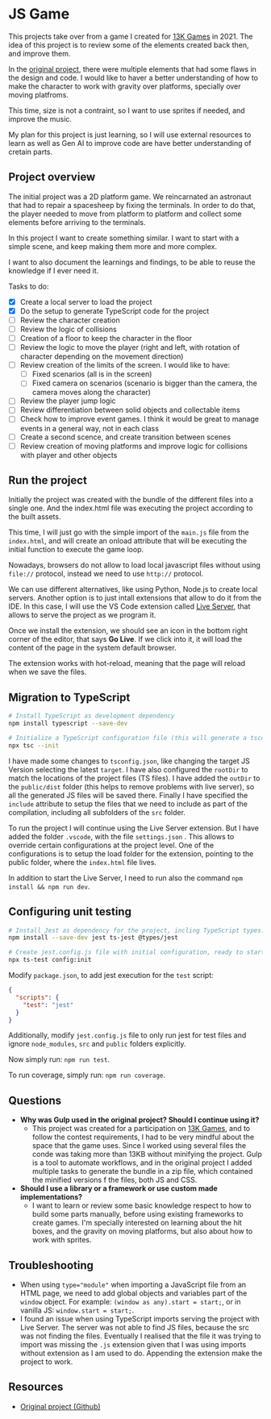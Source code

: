 # JS Game

This projects take over from a game I created for [13K Games](https://js13kgames.com/) in 2021. The idea of this project is to review some of the elements created back then, and improve them.

In the [original project](https://github.com/montfoc/js13kgames2021), there were multiple elements that had some flaws in the design and code. I would like to haver a better understanding of how to make the character to work with gravity over platforms, specially over moving platfroms.

This time, size is not a contraint, so I want to use sprites if needed, and improve the music.

My plan for this project is just learning, so I will use external resources to learn as well as Gen AI to improve code are have better understanding of cretain parts.

## Project overview

The initial project was a 2D platform game. We reincarnated an astronaut that had to repair a spacesheep by fixing the terminals. In order to do that, the player needed to move from platform to platform and collect some elements before arriving to the terminals.

In this project I want to create something similar. I want to start with a simple scene, and keep making them more and more complex.

I want to also document the learnings and findings, to be able to reuse the knowledge if I ever need it.

Tasks to do:

- [X] Create a local server to load the project
- [X] Do the setup to generate TypeScript code for the project
- [ ] Review the character creation
- [ ] Review the logic of collisions
- [ ] Creation of a floor to keep the character in the floor
- [ ] Review the logic to move the player (right and left, with rotation of character depending on the movement direction)
- [ ] Review creation of the limits of the screen. I would like to have:
    - [ ] Fixed scenarios (all is in the screen)
    - [ ] Fixed camera on scenarios (scenario is bigger than the camera, the camera moves along the character)
- [ ] Review the player jump logic
- [ ] Review differentiation between solid objects and collectable items
- [ ] Check how to improve event games. I think it would be great to manage events in a general way, not in each class
- [ ] Create a second scence, and create transition between scenes
- [ ] Review creation of moving platforms and improve logic for collisions with player and other objects

## Run the project

Initially the project was created with the bundle of the different files into a single one. And the index.html file was executing the project according to the built assets.

This time, I will just go with the simple import of the `main.js` file from the `index.html`, and will create an onload attribute that will be executing the initial function to execute the game loop.

Nowadays, browsers do not allow to load local javascript files without using `file://` protocol, instead we need to use `http://` protocol.

We can use different alternatives, like using Python, Node.js to create local servers. Another option is to just intall extensions that allow to do it from the IDE. In this case, I will use the VS Code extension called [Live Server](https://marketplace.visualstudio.com/items?itemName=ritwickdey.LiveServer), that allows to serve the project as we program it.

Once we install the extension, we should see an icon in the bottom right corner of the editor, that says **Go Live**. If we click into it, it will load the content of the page in the system default browser.

The extension works with hot-reload, meaning that the page will reload when we save the files.

## Migration to TypeScript

```bash
# Install TypeScript as development dependency
npm install typescript --save-dev

# Initialize a TypeScript configuration file (this will generate a tsconfig.json file)
npx tsc --init
```

I have made some changes to `tsconfig.json`, like changing the target JS Version selecting the latest `target`. I have also configured the `rootDir` to match the locations of the project files (TS files). I have added the `outDir` to the `public/dist` folder (this helps to remove problems with live server), so all the generated JS files will be saved there. Finally I have specified the `include` attribute to setup the files that we need to include as part of the compilation, including all subfolders of the `src` folder.

To run the project I will continue using the Live Server extension. But I have added the folder `.vscode`, with the file `settings.json` . This allows to override certain configurations at the project level. One of the configurations is to setup the load folder for the extension, pointing to the public folder, where the `index.html` file lives.

In addition to start the Live Server, I need to run also the command `npm install && npm run dev`.

## Configuring unit testing

```bash
# Install Jest as dependency for the project, incling TypeScript types. ts-jest is to integrate TypeScript with Jest autmatically
npm install --save-dev jest ts-jest @types/jest

# Create jest.config.js file with initial configuration, ready to start tests
npx ts-test config:init
```

Modify `package.json`, to add jest execution for the `test` script:

```json
{
  "scripts": {
    "test": "jest"
  }
}
```

Additionally, modify `jest.config.js` file to only run jest for test files and ignore `node_modules`, `src` and `public` folders explicitly.

Now simply run: `npm run test`.

To run coverage, simply run: `npm run coverage`.

## Questions

- **Why was Gulp used in the original project? Should I continue using it?**
  - This project was created for a participation on [13K Games](https://js13kgames.com/), and to follow the contest requirements, I had to be very mindful about the space that the game uses. Since I worked using several files the conde was taking more than 13KB without minifying the project. Gulp is a tool to automate workflows, and in the original project I added multiple tasks to generate the bundle in a zip file, which contained the minified versions f the files, both JS and CSS.
- **Should I use a library or a framework or use custom made implementations?**
  - I want to learn or review some basic knowledge respect to how to build some parts manually, before using existing frameworks to create games. I'm specially interested on learning about the hit boxes, and the gravity on moving platforms, but also about how to work with sprites.

## Troubleshooting

- When using `type="module"` when importing a JavaScript file from an HTML page, we need to add global objects and variables part of the `window` object. For example: `(window as any).start = start;`, or in vanilla JS: `window.start = start;`.
- I found an issue when using TypeScript imports serving the project with Live Server. The server was not able to find JS files, because the src was not finding the files. Eventually I realised that the file it was trying to import was missing the `.js` extension given that I was using imports without extension as I am used to do. Appending the extension make the project to work.


## Resources

- [Original project (Github)](https://github.com/montfoc/js13kgames2021)
